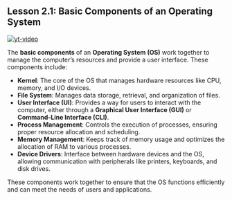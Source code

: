 ## Lesson 2.1: **Basic Components of an Operating System**
[![yt-video](https://i.ytimg.com/vi/XXPBl20J22w/hq720.jpg)](https://www.youtube.com/watch?v=XXPBl20J22w)

The **basic components** of an **Operating System (OS)** work together to manage the computer’s resources and provide a user interface. These components include:

- **Kernel**: The core of the OS that manages hardware resources like CPU, memory, and I/O devices.
- **File System**: Manages data storage, retrieval, and organization of files.
- **User Interface (UI)**: Provides a way for users to interact with the computer, either through a **Graphical User Interface (GUI)** or **Command-Line Interface (CLI)**.
- **Process Management**: Controls the execution of processes, ensuring proper resource allocation and scheduling.
- **Memory Management**: Keeps track of memory usage and optimizes the allocation of RAM to various processes.
- **Device Drivers**: Interface between hardware devices and the OS, allowing communication with peripherals like printers, keyboards, and disk drives.

These components work together to ensure that the OS functions efficiently and can meet the needs of users and applications.
